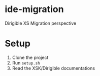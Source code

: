 # ide-migration

Dirigible XS Migration perspective


# Setup
1. Clone the project
2. Run `setup.sh`
3. Read the XSK/Dirigible documentations